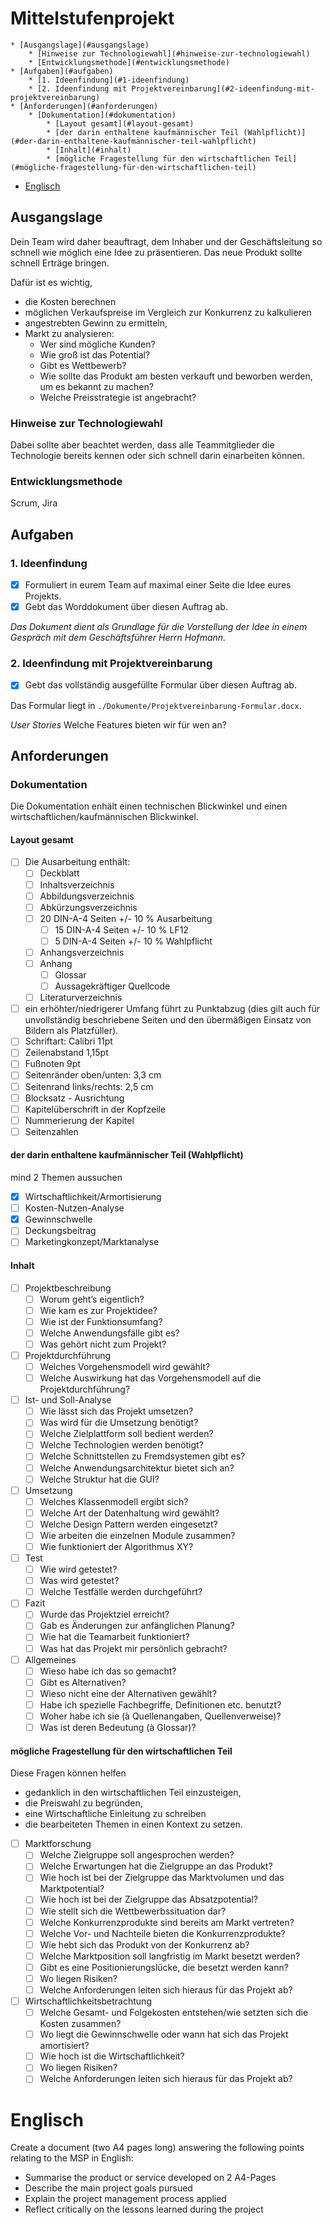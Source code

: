 # Mittelstufenprojekt

<!-- vim-markdown-toc GitLab -->

    * [Ausgangslage](#ausgangslage)
        * [Hinweise zur Technologiewahl](#hinweise-zur-technologiewahl)
        * [Entwicklungsmethode](#entwicklungsmethode)
    * [Aufgaben](#aufgaben)
        * [1. Ideenfindung](#1-ideenfindung)
        * [2. Ideenfindung mit Projektvereinbarung](#2-ideenfindung-mit-projektvereinbarung)
    * [Anforderungen](#anforderungen)
        * [Dokumentation](#dokumentation)
            * [Layout gesamt](#layout-gesamt)
            * [der darin enthaltene kaufmännischer Teil (Wahlpflicht)](#der-darin-enthaltene-kaufmännischer-teil-wahlpflicht)
            * [Inhalt](#inhalt)
            * [mögliche Fragestellung für den wirtschaftlichen Teil](#mögliche-fragestellung-für-den-wirtschaftlichen-teil)
* [Englisch](#englisch)

<!-- vim-markdown-toc -->

## Ausgangslage
Dein Team wird daher beauftragt, dem Inhaber und der Geschäftsleitung so schnell wie möglich eine Idee zu präsentieren. Das neue Produkt sollte schnell Erträge bringen.

Dafür ist es wichtig,
- die Kosten berechnen
- möglichen Verkaufspreise im Vergleich zur Konkurrenz zu kalkulieren
- angestrebten Gewinn zu ermitteln,
- Markt zu analysieren:
    - Wer sind mögliche Kunden?
    - Wie groß ist das Potential?
    - Gibt es Wettbewerb?
    - Wie sollte das Produkt am besten verkauft und beworben werden, um es bekannt zu machen?
    - Welche Preisstrategie ist angebracht?

### Hinweise zur Technologiewahl
Dabei sollte aber beachtet werden, dass alle Teammitglieder die Technologie bereits kennen oder sich schnell darin einarbeiten können.

### Entwicklungsmethode
Scrum, Jira

## Aufgaben
### 1. Ideenfindung
- [x] Formuliert in eurem Team auf maximal einer Seite die Idee eures Projekts.
- [x] Gebt das Worddokument über diesen Auftrag ab.

_Das Dokument dient als Grundlage für die Vorstellung der Idee in einem Gespräch mit dem Geschäftsführer Herrn Hofmann._

### 2. Ideenfindung mit Projektvereinbarung
- [x] Gebt das vollständig ausgefüllte Formular über diesen Auftrag ab.

Das Formular liegt in `./Dokumente/Projektvereinbarung-Formular.docx`.

_User Stories_ Welche Features bieten wir für wen an?

## Anforderungen
### Dokumentation
Die Dokumentation enhält einen technischen Blickwinkel und einen wirtschaftlichen/kaufmännischen Blickwinkel.
#### Layout gesamt
- [ ] Die Ausarbeitung enthält:
    - [ ] Deckblatt
    - [ ] Inhaltsverzeichnis
    - [ ] Abbildungsverzeichnis
    - [ ] Abkürzungsverzeichnis
    - [ ] 20 DIN-A-4 Seiten +/- 10 % Ausarbeitung
        - [ ] 15 DIN-A-4 Seiten +/- 10 % LF12
        - [ ] 5 DIN-A-4 Seiten +/- 10 % Wahlpflicht
    - [ ] Anhangsverzeichnis
    - [ ] Anhang
        - [ ] Glossar
        - [ ] Aussagekräftiger Quellcode
    - [ ] Literaturverzeichnis
- [ ] ein erhöhter/niedrigerer Umfang führt zu Punktabzug (dies gilt auch für unvollständig beschriebene Seiten und den übermäßigen Einsatz von Bildern als Platzfüller).
- [ ] Schriftart: Calibri 11pt
- [ ] Zeilenabstand 1,15pt
- [ ] Fußnoten 9pt
- [ ] Seitenränder oben/unten: 3,3 cm
- [ ] Seitenrand links/rechts: 2,5 cm
- [ ] Blocksatz - Ausrichtung
- [ ] Kapitelüberschrift in der Kopfzeile
- [ ] Nummerierung der Kapitel
- [ ] Seitenzahlen
#### der darin enthaltene kaufmännischer Teil (Wahlpflicht)
mind 2 Themen aussuchen
- [x] Wirtschaftlichkeit/Armortisierung
- [ ] Kosten-Nutzen-Analyse
- [x] Gewinnschwelle
- [ ] Deckungsbeitrag
- [ ] Marketingkonzept/Marktanalyse

#### Inhalt
- [ ] Projektbeschreibung
    - [ ] Worum geht’s eigentlich?
    - [ ] Wie kam es zur Projektidee?
    - [ ] Wie ist der Funktionsumfang?
    - [ ] Welche Anwendungsfälle gibt es?
    - [ ] Was gehört nicht zum Projekt?
- [ ] Projektdurchführung
    - [ ] Welches Vorgehensmodell wird gewählt?
    - [ ] Welche Auswirkung hat das Vorgehensmodell auf die Projektdurchführung?
- [ ] Ist- und Soll-Analyse
    - [ ] Wie lässt sich das Projekt umsetzen?
    - [ ] Was wird für die Umsetzung benötigt?
    - [ ] Welche Zielplattform soll bedient werden?
    - [ ] Welche Technologien werden benötigt?
    - [ ] Welche Schnittstellen zu Fremdsystemen gibt es?
    - [ ] Welche Anwendungsarchitektur bietet sich an?
    - [ ] Welche Struktur hat die GUI?
- [ ] Umsetzung
    - [ ] Welches Klassenmodell ergibt sich?
    - [ ] Welche Art der Datenhaltung wird gewählt?
    - [ ] Welche Design Pattern werden eingesetzt?
    - [ ] Wie arbeiten die einzelnen Module zusammen?
    - [ ] Wie funktioniert der Algorithmus XY?
- [ ] Test
    - [ ] Wie wird getestet?
    - [ ] Was wird getestet?
    - [ ] Welche Testfälle werden durchgeführt?
- [ ] Fazit
    - [ ] Wurde das Projektziel erreicht?
    - [ ] Gab es Änderungen zur anfänglichen Planung?
    - [ ] Wie hat die Teamarbeit funktioniert?
    - [ ] Was hat das Projekt mir persönlich gebracht?
- [ ] Allgemeines
    - [ ] Wieso habe ich das so gemacht?
    - [ ] Gibt es Alternativen?
    - [ ] Wieso nicht eine der Alternativen gewählt?
    - [ ] Habe ich spezielle Fachbegriffe, Definitionen etc. benutzt?
    - [ ] Woher habe ich sie (à Quellenangaben, Quellenverweise)?
    - [ ] Was ist deren Bedeutung (à Glossar)?

#### mögliche Fragestellung für den wirtschaftlichen Teil
Diese Fragen können helfen
- gedanklich in den wirtschaftlichen Teil einzusteigen,
- die Preiswahl zu begründen,
- eine Wirtschaftliche Einleitung zu schreiben
- die bearbeiteten Themen in einen Kontext zu setzen.

- [ ] Marktforschung
    - [ ] Welche Zielgruppe soll angesprochen werden?
    - [ ] Welche Erwartungen hat die Zielgruppe an das Produkt?
    - [ ] Wie hoch ist bei der Zielgruppe das Marktvolumen und das Marktpotential?
    - [ ] Wie hoch ist bei der Zielgruppe das Absatzpotential?
    - [ ] Wie stellt sich die Wettbewerbssituation dar?
    - [ ] Welche Konkurrenzprodukte sind bereits am Markt vertreten?
    - [ ] Welche Vor- und Nachteile bieten die Konkurrenzprodukte?
    - [ ] Wie hebt sich das Produkt von der Konkurrenz ab?
    - [ ] Welche Marktposition soll langfristig im Markt besetzt werden?
    - [ ] Gibt es eine Positionierungslücke, die besetzt werden kann?
    - [ ] Wo liegen Risiken?
    - [ ] Welche Anforderungen leiten sich hieraus für das Projekt ab?
- [ ] Wirtschaftlichkeitsbetrachtung
    - [ ] Welche Gesamt- und Folgekosten entstehen/wie setzten sich die Kosten zusammen?
    - [ ] Wo liegt die Gewinnschwelle oder wann hat sich das Projekt amortisiert?
    - [ ] Wie hoch ist die Wirtschaftlichkeit?
    - [ ] Wo liegen Risiken?
    - [ ] Welche Anforderungen leiten sich hieraus für das Projekt ab?

# Englisch
Create a document (two A4 pages long) answering the following points relating to the MSP in English:
- Summarise the product or service developed on 2 A4-Pages
- Describe the main project goals pursued
- Explain the project management process applied
- Reflect critically on the lessons learned during the project

